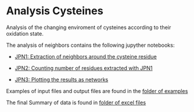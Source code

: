 # Analysis Cysteines

Analysis of the changing enviroment of cysteines according to their oxidation state.

The analysis of neighbors contains the  following jupyther notebooks:

- [JPN1: Extraction of neighbors around the cysteine residue](https://github.com/AngelicaSandoval-Perez/CYS_analysis/blob/main/Jupyther_notebooks/Cysteins_enviroments_counting.ipynb)

- [JPN2: Counting number of residues extracted with JPN1](https://github.com/AngelicaSandoval-Perez/CYS_analysis/blob/main/Jupyther_notebooks/Extract_numbersFromEnviromentsOutFiles.ipynb)

- [JPN3: Plotting the results as networks](https://github.com/AngelicaSandoval-Perez/CYS_analysis/blob/main/Jupyther_notebooks/Plotting_SGneighbors_asNetworks.ipynb)

Examples of input files and output files are found in the [folder of examples](https://github.com/AngelicaSandoval-Perez/CYS_analysis/tree/main/examples_inputfiles)

The final Summary of data is found in [ folder of excel files](https://github.com/AngelicaSandoval-Perez/CYS_analysis/tree/main/summaryFiles_xlsx)
